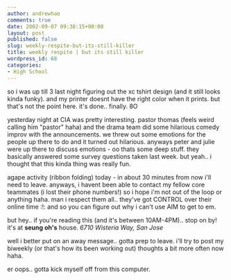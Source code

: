 ```yaml
---
author: andrewhao
comments: true
date: 2002-09-07 09:38:15+00:00
layout: post
published: false
slug: weekly-respite-but-its-still-killer
title: weekly respite | but its still killer
wordpress_id: 68
categories:
- High School
---
```


so i was up till 3 last night figuring out the xc tshirt design (and it still looks kinda funky). and my printer doesnt have the right color when it prints. but that's not the point here. it's done.. finally.  8O

yesterday night at CIA was pretty interesting. pastor thomas (feels weird calling him "pastor" haha) and the drama team did some hilarious comedy improv with the announcements. we threw out some emotions for the people up there to do and it turned out hilarious. anyways peter and julie were up there to discuss emotions - oo thats some deep stuff. they basically answered some survey questions taken last week. but yeah.. i thought that this kinda thing was really fun.

agape activity (ribbon folding) today - in about 30 minutes from now i'll need to leave. anyways, i havent been able to contact my fellow core teammates (i lost their phone numbers!) so i hope i'm not out of the loop or anything haha. man i respect them all.. they've got CONTROL over their online time  :!:  and so you can figure out why i can't use AIM to get to em.

but hey.. if you're reading this (and it's between 10AM-4PM).. stop on by! it's at **seung oh's** house. _6710 Wisteria Way, San Jose_

well i better put on an away message.. gotta prep to leave. i'll try to post my biweekly (or that's how its been working out) thoughts a bit more often now haha.

er oops.. gotta kick myself off from this computer.

